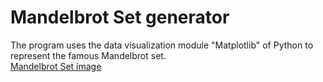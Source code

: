 # Mandelbrot Set generator
The program uses the data visualization module "Matplotlib" of Python to represent the famous Mandelbrot set.  
[Mandelbrot Set image](https://en.wikipedia.org/wiki/Mandelbrot_set)
